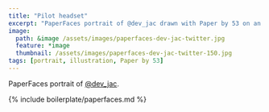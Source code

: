 ```yaml
---
title: "Pilot headset"
excerpt: "PaperFaces portrait of @dev_jac drawn with Paper by 53 on an iPad."
image: 
  path: &image /assets/images/paperfaces-dev-jac-twitter.jpg 
  feature: *image
  thumbnail: /assets/images/paperfaces-dev-jac-twitter-150.jpg
tags: [portrait, illustration, Paper by 53]
---
```


PaperFaces portrait of [@dev_jac](http://twitter.com/dev_jac).

{% include boilerplate/paperfaces.md %}
